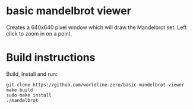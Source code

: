 # basic mandelbrot viewer

Creates a 640x640 pixel window which will draw the Mandelbrot set. Left click to zoom in on a point.

# Build instructions

Build, Install and run:

    git clone https://github.com/worldline-zero/basic-mandelbrot-viewer
    make build 
    sudo make install 
    ./mandelbrot 
